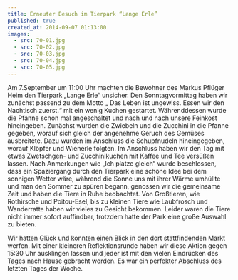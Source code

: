 ```yaml
---
title: Erneuter Besuch im Tierpark “Lange Erle”
published: true
created_at: 2014-09-07 01:13:00
images:
  - src: 70-01.jpg
  - src: 70-02.jpg
  - src: 70-03.jpg
  - src: 70-04.jpg
  - src: 70-05.jpg
---
```


Am 7.September um 11:00 Uhr machten die Bewohner des Markus Pflüger Heim den Tierpark „Lange Erle“ unsicher. Den Sonntagvormittag haben wir zunächst passend zu dem Motto „ Das Leben ist ungewiss. Essen wir den Nachtisch zuerst.“ mit ein wenig Kuchen gestartet. Währenddessen wurde die Pfanne schon mal angeschaltet und nach und nach unsere Feinkost hineingeben. Zunächst wurden die Zwiebeln und die Zucchini in die Pfanne gegeben, worauf sich gleich der angenehme Geruch des Gemüses ausbreitete. Dazu wurden im Anschluss die Schupfnudeln hineingegeben, worauf Klöpfer und Wienerle folgten.
Im Anschluss haben wir den Tag mit etwas Zwetschgen- und Zucchinikuchen mit Kaffee und Tee versüßen lassen. Nach Anmerkungen wie „Ich platze gleich“ wurde beschlossen, dass ein Spaziergang durch den Tierpark eine schöne Idee bei dem sonnigen Wetter wäre, während die Sonne uns mit ihrer Wärme umhüllte und man den Sommer zu spüren begann, genossen wir die gemeinsame Zeit und haben die Tiere in Ruhe beobachtet. Von Großtieren, wie Rothirsche und Poitou-Esel, bis zu kleinen Tiere wie Laubfrosch und Wanderratte haben wir vieles zu Gesicht bekommen. Leider waren die Tiere nicht immer sofort auffindbar, trotzdem hatte der Park eine große Auswahl zu bieten.

Wir hatten Glück und konnten einen Blick in den dort stattfindenden Markt werfen. Mit einer kleineren Reflektionsrunde haben wir diese Aktion gegen 15:30 Uhr ausklingen lassen und jeder ist mit den vielen Eindrücken des Tages nach Hause gebracht worden. Es war ein perfekter Abschluss des letzten Tages der Woche.
